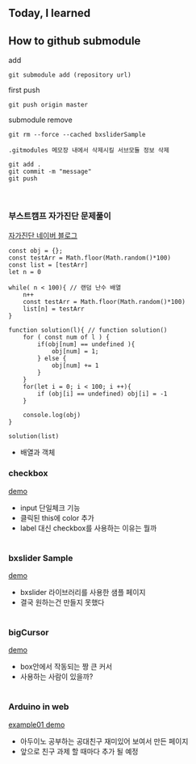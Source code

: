 ## Today, I learned

## How to github submodule

add
``` 
git submodule add (repository url)
```

first push
``` 
git push origin master

```
submodule remove


```
git rm --force --cached bxsliderSample
```
```
.gitmodules 메모장 내에서 삭제시킬 서브모듈 정보 삭제
```
```
git add .
git commit -m "message"
git push
```
<br>

### 부스트캠프 자가진단 문제풀이

[자가진단 네이버 블로그](https://blog.naver.com/boostcamp_official/221978031932)

```
const obj = {};
const testArr = Math.floor(Math.random()*100)
const list = [testArr]
let n = 0

while( n < 100){ // 랜덤 난수 배열
    n++
    const testArr = Math.floor(Math.random()*100)
    list[n] = testArr
}

function solution(l){ // function solution()
    for ( const num of l ) {    
        if(obj[num] == undefined ){
            obj[num] = 1;
        } else {
            obj[num] += 1
        }
    }
    for(let i = 0; i < 100; i ++){
        if (obj[i] == undefined) obj[i] = -1
    }

    console.log(obj)
}

solution(list)
```
- 배열과 객체


### checkbox
[demo](https://ppotatog.github.io/TIL/checkbox)

- input 단일체크 기능
- 클릭된 this에 color 추가
- label 대신 checkbox를 사용하는 이유는 뭘까
<br><br>
### bxslider Sample

[demo](https://ppotatog.github.io/TIL/bxsliderSample/)
- bxslider 라이브러리를 사용한 샘플 페이지
- 결국 원하는건 만들지 못했다
<br><br>
### bigCursor

[demo](https://ppotatog.github.io/TIL/bigCursor/)

- box안에서 작동되는 짱 큰 커서 
- 사용하는 사람이 있을까?
<br><br>
### Arduino in web

[example01 demo](https://ppotatog.github.io/TIL/Arduino/example01)

- 아두이노 공부하는 공대친구 재미있어 보여서 만든 페이지
- 앞으로 친구 과제 할 때마다 추가 될 예정
